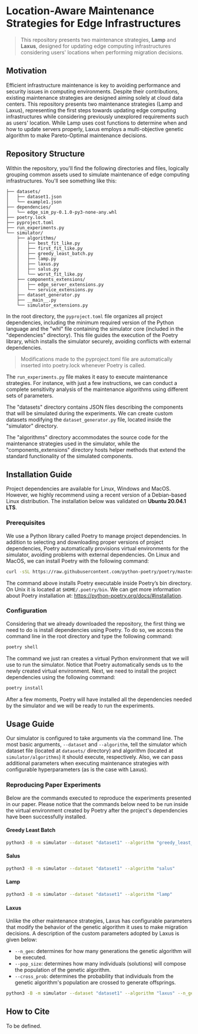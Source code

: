 # Location-Aware Maintenance Strategies for Edge Infrastructures

> This repository presents two maintenance strategies, **Lamp** and **Laxus**, designed for updating edge computing infrastructures considering users' locations when performing migration decisions.



## Motivation

Efficient infrastructure maintenance is key to avoiding performance and security issues in computing environments. Despite their contributions, existing maintenance strategies are designed aiming solely at cloud data centers. This repository presents two maintenance strategies (Lamp and Laxus), representing the first steps towards updating edge computing infrastructures while considering previously unexplored requirements such as users' location. While Lamp uses cost functions to determine when and how to update servers properly, Laxus employs a multi-objective genetic algorithm to make Pareto-Optimal maintenance decisions.

## Repository Structure

Within the repository, you'll find the following directories and files, logically grouping common assets used to simulate maintenance of edge computing infrastructures. You'll see something like this:

```
├── datasets/
│   ├── dataset1.json
│   └── example1.json
├── dependencies/
│   └── edge_sim_py-0.1.0-py3-none-any.whl
├── poetry.lock
├── pyproject.toml
├── run_experiments.py
└── simulator/
    ├── algorithms/
    │   ├── best_fit_like.py
    │   ├── first_fit_like.py
    │   ├── greedy_least_batch.py
    │   ├── lamp.py
    │   ├── laxus.py
    │   ├── salus.py
    │   └── worst_fit_like.py
    ├── components_extensions/
    │   ├── edge_server_extensions.py
    │   └── service_extensions.py
    ├── dataset_generator.py
    ├── __main__.py
    └── simulator_extensions.py
```

In the root directory, the `pyproject.toml` file organizes all project dependencies, including the minimum required version of the Python language and the "whl" file containing the simulator core (included in the "dependencies" directory). This file guides the execution of the Poetry library, which installs the simulator securely, avoiding conflicts with external dependencies.

> Modifications made to the pyproject.toml file are automatically inserted into poetry.lock whenever Poetry is called.

The `run_experiments.py` file makes it easy to execute maintenance strategies. For instance, with just a few instructions, we can conduct a complete sensitivity analysis of the maintenance algorithms using different sets of parameters.

The "datasets" directory contains JSON files describing the components that will be simulated during the experiments. We can create custom datasets modifying the `dataset_generator.py` file, located inside the "simulator" directory.

The "algorithms" directory accommodates the source code for the maintenance strategies used in the simulator, while the "components_extensions" directory hosts helper methods that extend the standard functionality of the simulated components. 



## Installation Guide

Project dependencies are available for Linux, Windows and MacOS. However, we highly recommend using a recent version of a Debian-based Linux distribution. The installation below was validated on **Ubuntu 20.04.1 LTS**.

### Prerequisites

We use a Python library called Poetry to manage project dependencies. In addition to selecting and downloading proper versions of project dependencies, Poetry automatically provisions virtual environments for the simulator, avoiding problems with external dependencies. On Linux and MacOS, we can install Poetry with the following command:

```bash
curl -sSL https://raw.githubusercontent.com/python-poetry/poetry/master/get-poetry.py | python -
```

The command above installs Poetry executable inside Poetry’s bin directory. On Unix it is located at `$HOME/.poetry/bin`. We can get more information about Poetry installation at: https://python-poetry.org/docs/#installation.

### Configuration

Considering that we already downloaded the repository, the first thing we need to do is install dependencies using Poetry. To do so, we access the command line in the root directory and type the following command:

```bash
poetry shell
```

The command we just ran creates a virtual Python environment that we will use to run the simulator. Notice that Poetry automatically sends us to the newly created virtual environment. Next, we need to install the project dependencies using the following command:

```bash
poetry install
```

After a few moments, Poetry will have installed all the dependencies needed by the simulator and we will be ready to run the experiments.

## Usage Guide

Our simulator is configured to take arguments via the command line. The most basic arguments, `--dataset` and `--algorithm`, tell the simulator which dataset file (located at `datasets/` directory) and algorithm (located at `simulator/algorithms`) it should execute, respectively. Also, we can pass additional parameters when executing maintenance strategies with configurable hyperparameters (as is the case with Laxus).

### Reproducing Paper Experiments

Below are the commands executed to reproduce the experiments presented in our paper. Please notice that the commands below need to be run inside the virtual environment created by Poetry after the project's dependencies have been successfully installed.

#### Greedy Least Batch

```bash
python3 -B -m simulator --dataset "dataset1" --algorithm "greedy_least_batch"
```

#### Salus

```bash
python3 -B -m simulator --dataset "dataset1" --algorithm "salus"
```

#### Lamp

```bash
python3 -B -m simulator --dataset "dataset1" --algorithm "lamp"
```

#### Laxus

Unlike the other maintenance strategies, Laxus has configurable parameters that modify the behavior of the genetic algorithm it uses to make migration decisions. A description of the custom parameters adopted by Laxus is given below:
- `--n_gen`: determines for how many generations the genetic algorithm will be executed.
- `--pop_size`: determines how many individuals (solutions) will compose the population of the genetic algorithm.
- `--cross_prob`: determines the probability that individuals from the genetic algorithm's population are crossed to generate offsprings.

```bash
python3 -B -m simulator --dataset "dataset1" --algorithm "laxus" --n_gen 800 --pop_size 120 --cross_prob 1
```

## How to Cite

To be defined.

